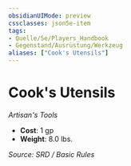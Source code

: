 ```yaml
---
obsidianUIMode: preview
cssclasses: json5e-item
tags:
- Quelle/5e/Players_Handbook
- Gegenstand/Ausrüstung/Werkzeug
aliases: ["Cook's Utensils"]
---
```

# Cook's Utensils
*Artisan's Tools*  

- **Cost**: 1 gp
- **Weight**: 8.0 lbs.

*Source: SRD / Basic Rules*